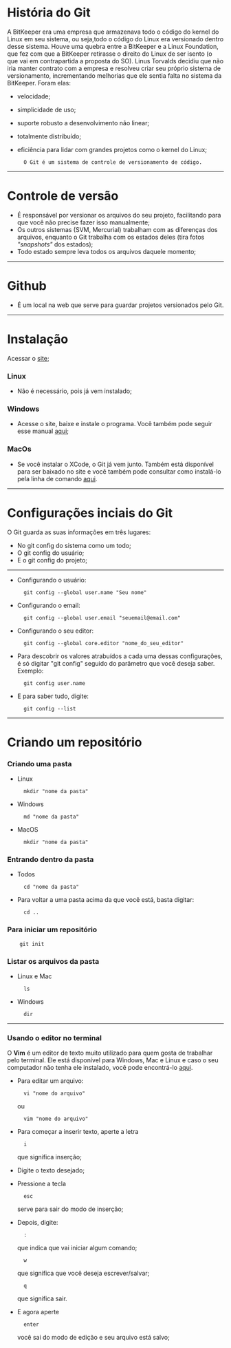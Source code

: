 # História do Git

A BitKeeper era uma empresa que armazenava todo o código do kernel do Linux em seu sistema, ou seja,todo o código do Linux era versionado dentro desse sistema. Houve uma quebra entre a BitKeeper e a Linux Foundation, que fez com que a BitKeeper retirasse o direito do Linux de ser isento (o que vai em contrapartida a proposta do SO). Linus Torvalds decidiu que não iria manter contrato com a empresa e resolveu criar seu próprio sistema de versionamento, incrementando melhorias que ele sentia falta no sistema da BitKeeper. Foram elas:

- velocidade;

- simplicidade de uso;

- suporte robusto a desenvolvimento não linear;

- totalmente distribuído;

- eficiência para lidar com grandes projetos como o kernel do Linux;

  ```
    O Git é um sistema de controle de versionamento de código.
  ```

------

# Controle de versão

- É responsável por versionar os arquivos do seu projeto, facilitando para que você não precise fazer isso manualmente;
- Os outros sistemas (SVM, Mercurial) trabalham com as diferenças dos arquivos, enquanto o Git trabalha com os estados deles (tira fotos *"snapshots"* dos estados);
- Todo estado sempre leva todos os arquivos daquele momento;

------

# Github

- É um local na web que serve para guardar projetos versionados pelo Git.

------

# Instalação

Acessar o [site](https://git-scm.com/download/win);

### Linux

- Não é necessário, pois já vem instalado;

### Windows

- Acesse o site, baixe e instale o programa. Você também pode seguir esse manual [aqui](https://git-scm.com/book/en/v2/Getting-Started-Installing-Git);

### MacOs

- Se você instalar o XCode, o Git já vem junto. Também está disponível para ser baixado no site e você também pode consultar como instalá-lo pela linha de comando [aqui](https://git-scm.com/book/en/v2/Getting-Started-Installing-Git).

------

# Configurações inciais do Git

O Git guarda as suas informações em três lugares:

- No git config do sistema como um todo;
- O git config do usuário;
- E o git config do projeto;

------

- Configurando o usuário:

  ```
    git config --global user.name "Seu nome"
  ```

- Configurando o email:

  ```
    git config --global user.email "seuemail@email.com"
  ```

- Configurando o seu editor:

  ```
    git config --global core.editor "nome_do_seu_editor"
  ```

- Para descobrir os valores atrabuídos a cada uma dessas configurações, é só digitar "git config" seguido do parâmetro que você deseja saber. Exemplo:

  ```
    git config user.name
  ```

- E para saber tudo, digite:

  ```
    git config --list
  ```

------

# Criando um repositório

### Criando uma pasta

- Linux

  ```
    mkdir "nome da pasta"
  ```

- Windows

  ```
    md "nome da pasta"
  ```

- MacOS

  ```
    mkdir "nome da pasta"
  ```

### Entrando dentro da pasta

- Todos

  ```
    cd "nome da pasta"
  ```

- Para voltar a uma pasta acima da que vocẽ está, basta digitar:

  ```
    cd ..
  ```

### Para iniciar um repositório

```
    git init 
```

### Listar os arquivos da pasta

- Linux e Mac

  ```
    ls
  ```

- Windows

  ```
    dir
  ```

------

### Usando o editor no terminal

O **Vim** é um editor de texto muito utilizado para quem gosta de trabalhar pelo terminal. Ele está disponível para Windows, Mac e Linux e caso o seu computador não tenha ele instalado, você pode encontrá-lo [aqui](https://www.vim.org/download.php).

- Para editar um arquivo:

  ```
    vi "nome do arquivo"
  ```

  ou

  ```
    vim "nome do arquivo"
  ```

- Para começar a inserir texto, aperte a letra

  ```
    i
  ```

  que significa inserção;

- Digite o texto desejado;

- Pressione a tecla

  ```
    esc
  ```

  serve para sair do modo de inserção;

- Depois, digite:

  ```
    :
  ```

  que indica que vai iniciar algum comando;

  ```
    w
  ```

  que significa que você deseja escrever/salvar;

  ```
    q
  ```

  que significa sair.

- E agora aperte

  ```
    enter
  ```

  você sai do modo de edição e seu arquivo está salvo;